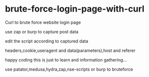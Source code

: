 # brute-force-login-page-with-curl

Curl to brute force website login page

use zap or burp to capture post data </br>

edit the script according to captured data </br>

headers,cookie,useragent and data(parameters),host and referer</br>

happy coding this is just to learn and information gathering...</br>

use patator,medusa,hydra,zap,nse-scripts or burp to bruteforce
